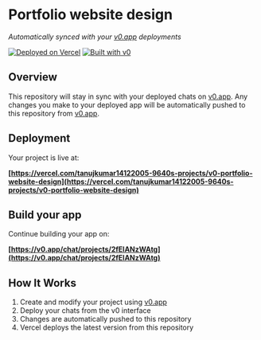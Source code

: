# Portfolio website design

*Automatically synced with your [v0.app](https://v0.app) deployments*

[![Deployed on Vercel](https://img.shields.io/badge/Deployed%20on-Vercel-black?style=for-the-badge&logo=vercel)](https://vercel.com/tanujkumar14122005-9640s-projects/v0-portfolio-website-design)
[![Built with v0](https://img.shields.io/badge/Built%20with-v0.app-black?style=for-the-badge)](https://v0.app/chat/projects/2fElANzWAtg)

## Overview

This repository will stay in sync with your deployed chats on [v0.app](https://v0.app).
Any changes you make to your deployed app will be automatically pushed to this repository from [v0.app](https://v0.app).

## Deployment

Your project is live at:

**[https://vercel.com/tanujkumar14122005-9640s-projects/v0-portfolio-website-design](https://vercel.com/tanujkumar14122005-9640s-projects/v0-portfolio-website-design)**

## Build your app

Continue building your app on:

**[https://v0.app/chat/projects/2fElANzWAtg](https://v0.app/chat/projects/2fElANzWAtg)**

## How It Works

1. Create and modify your project using [v0.app](https://v0.app)
2. Deploy your chats from the v0 interface
3. Changes are automatically pushed to this repository
4. Vercel deploys the latest version from this repository